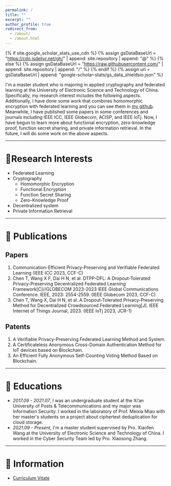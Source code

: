 ```yaml
---
permalink: /
title: ""
excerpt: ""
author_profile: true
redirect_from: 
  - /about/
  - /about.html
---
```


{% if site.google_scholar_stats_use_cdn %}
{% assign gsDataBaseUrl = "https://cdn.jsdelivr.net/gh/" | append: site.repository | append: "@" %}
{% else %}
{% assign gsDataBaseUrl = "https://raw.githubusercontent.com/" | append: site.repository | append: "/" %}
{% endif %}
{% assign url = gsDataBaseUrl | append: "google-scholar-stats/gs_data_shieldsio.json" %}

<span class='anchor' id='about-me'></span>

I'm a master student who is majoring in applied cryptography and federated learning at the University of Electronic Science and Technology of China. Specifically, my research interest includes the following aspects. Additionally, I have done some work that combines homomorphic encryption with federated learning and you can see them in <a href='https://github.com/Vageous'>my github</a>. Meanwhile, I have published some papers in some conferences and journals including IEEE ICC, IEEE Globecom, ACISP, and IEEE IoTj. Now, I have begun to learn more about functional encryption, zero-knowledge proof, function secret sharing, and private information retrieval. In the future, I will do some work on the above aspects.

---
# 🔭Research Interests
- Federated Learning
- Cryptography
  - Homomorphic Encryption
  - Functional Encryption
  - Function Secret Sharing
  - Zero-Knowledge Proof
- Decentralized system
- Private Information Retrieval
  
---

# 📝 Publications 
## Papers
1. Communication-Efficient Privacy-Preserving and Verifiable Federated Learning (IEEE ICC 2023, CCF-C)
2. Chen T, Wang X F, Dai H N, et al. DTPP-DFL: A Dropout-Tolerated Privacy-Preserving Decentralized Federated Learning Framework[C]//GLOBECOM 2023-2023 IEEE Global Communications Conference. IEEE, 2023: 2554-2559. (IEEE Globecom 2023, CCF-C)
3. Chen T, Wang X, Dai H N, et al. A Dropout-Tolerated Privacy-Preserving Method for Decentralized Crowdsourced Federated Learning[J]. IEEE Internet of Things Journal, 2023. (IEEE IoTj 2023, JCR-1)

## Patents
1. A Verifiable Privacy-Preserving Federated Learning Method and System.
2. A Certificateless Anonymous Cross-Domain Authentication Method for IoT devices based on Blockchain.
3. An Efficient Fully Anonymous Self-Counting Voting Method Based on Blockchain.

---
# 📖 Educations
- *2017.09 - 2021.07*, I was an undergraduate student at the Xi’an University of Posts & Telecommunications and my major was Information Security. I worked in the laboratory of Prof. Meixia Miao with her master's students on a project about ciphertext deduplication for cloud storage.
- *2021.09 - Present*, I'm a master student supervised by Pro. Xiaofen Wang at the University of Electronic Science and Technology of China. I worked in the Cyber Security Team led by Pro. Xiaosong Zhang.

---
# 💬 Information
- <a href='https://github.com/Vageous/Vageous.github.io/blob/main/docs/CV-chen-tao.pdf'>Curriculum Vitate</a>
